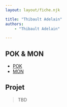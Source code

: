 ```yaml
---
layout: layout/fiche.njk

title: "Thibault Adelain"
authors:
    - "Thibault Adelain"

---
```


## POK & MON

* [POK](./pok)
* [MON](./mon)

## Projet

> TBD
